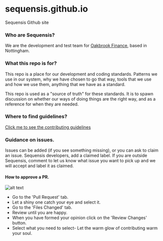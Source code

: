 # sequensis.github.io
Sequensis Github site

### Who are Sequensis?

We are the development and test team for [Oakbrook Finance](https://www.oakbrookfinance.com/),
based in Nottingham.

### What this repo is for?

This repo is a place for our development and coding standards. Patterns we use in our system,
why we have chosen to go that way, tools that we use and how we use them, anything that we 
have as a standard. 

This repo is used as a "source of truth" for these standards. It is to spawn discussion on whether
our ways of doing things are the right way, and as a reference for when they are needed.

### Where to find guidelines?

[Click me to see the contributing guidelines](https://sequensis.github.io/Contributing/)

### Guidance on issues.

Issues can be added (if you see something missing), or you can ask to claim an issue.
Sequensis developers, add a claimed label. If you are outside Sequensis, comment to let us
know what issue you want to pick up and we will accept and label it as claimed.

#### How to approve a PR.

![alt text](https://github.com/Sequensis/sequensis.github.io/tree/master/images/readme1.jpg "Pip-Boy")

- Go to the 'Pull Request' tab.
- Let a shiny one catch your eye and select it.
- Go to the 'Files Changed' tab.
- Review until you are happy.
- When you have formed your opinion click on the 'Review Changes' button.
- Select what you need to select- Let the warm glow of contributing warm your soul.